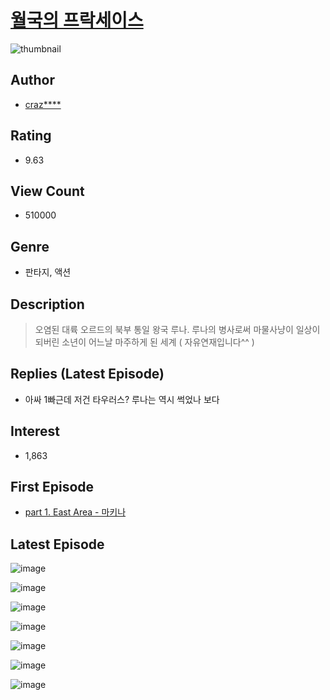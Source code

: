 # [월국의 프락세이스](https://comic.naver.com/bestChallenge/list?titleId=633460)
![thumbnail](https://image-comic.pstatic.net/user_contents_data/challenge_comic/2018/03/21/279605/thumbnail_202x164e7478dd1_a5db_47fd_a750_8935a6edc919_00002062.JPEG)

## Author
- [craz****](https://comic.naver.com/artistTitle?id=279605)

## Rating
- 9.63

## View Count
- 510000

## Genre
- 판타지, 액션

## Description
> 오염된 대륙 오르드의 북부 통일 왕국 루나. 루나의 병사로써 마물사냥이 일상이 되버린 소년이 어느날 마주하게 된 세계 ( 자유연재입니다^^ )

## Replies (Latest Episode)
- 아싸 1빠근데 저건 타우러스? 루나는 역시 썩었나 보다

## Interest
- 1,863

## First Episode
- [part 1. East Area - 마키나](https://comic.naver.com/bestChallenge/detail?titleId=633460&no=2)

## Latest Episode
![image](https://image-comic.pstatic.net/user_contents_data/challenge_comic/2022/02/23/279605/upload_3474587818476856166.jpeg)

![image](https://image-comic.pstatic.net/user_contents_data/challenge_comic/2022/02/23/279605/upload_3689962351658885687.jpeg)

![image](https://image-comic.pstatic.net/user_contents_data/challenge_comic/2022/02/23/279605/upload_3919596660809884216.jpeg)

![image](https://image-comic.pstatic.net/user_contents_data/challenge_comic/2022/02/23/279605/upload_3702583627716113505.jpeg)

![image](https://image-comic.pstatic.net/user_contents_data/challenge_comic/2022/02/23/279605/upload_3833233122656860260.jpeg)

![image](https://image-comic.pstatic.net/user_contents_data/challenge_comic/2022/02/23/279605/upload_3991086678426400050.jpeg)

![image](https://image-comic.pstatic.net/user_contents_data/challenge_comic/2022/02/23/279605/upload_3617344023116003426.jpeg)
